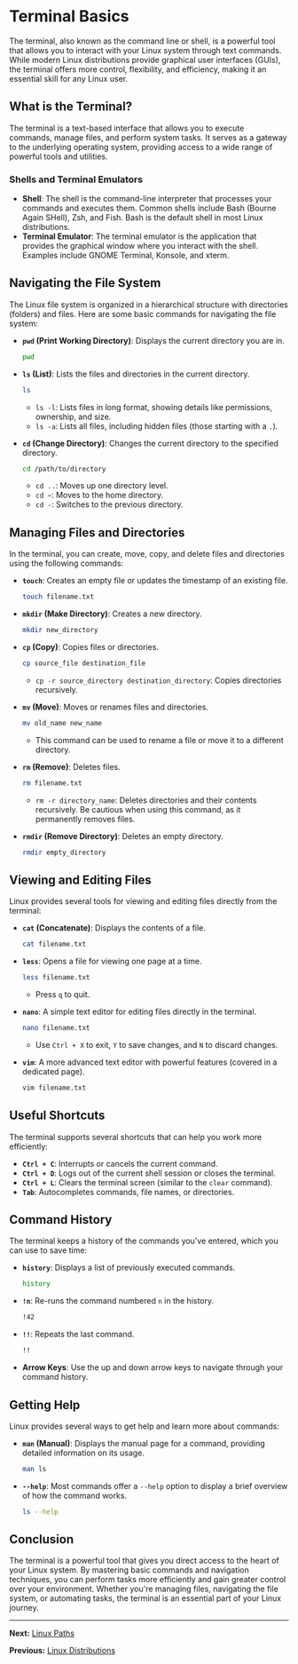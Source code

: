 # Terminal Basics

The terminal, also known as the command line or shell, is a powerful tool that allows you to interact with your Linux system through text commands. While modern Linux distributions provide graphical user interfaces (GUIs), the terminal offers more control, flexibility, and efficiency, making it an essential skill for any Linux user.

## What is the Terminal?

The terminal is a text-based interface that allows you to execute commands, manage files, and perform system tasks. It serves as a gateway to the underlying operating system, providing access to a wide range of powerful tools and utilities.

### Shells and Terminal Emulators

- **Shell**: The shell is the command-line interpreter that processes your commands and executes them. Common shells include Bash (Bourne Again SHell), Zsh, and Fish. Bash is the default shell in most Linux distributions.
- **Terminal Emulator**: The terminal emulator is the application that provides the graphical window where you interact with the shell. Examples include GNOME Terminal, Konsole, and xterm.

## Navigating the File System

The Linux file system is organized in a hierarchical structure with directories (folders) and files. Here are some basic commands for navigating the file system:

- **`pwd` (Print Working Directory)**: Displays the current directory you are in.
  
  ```bash
  pwd
  ```

- **`ls` (List)**: Lists the files and directories in the current directory.

  ```bash
  ls
  ```

  - `ls -l`: Lists files in long format, showing details like permissions, ownership, and size.
  - `ls -a`: Lists all files, including hidden files (those starting with a `.`).

- **`cd` (Change Directory)**: Changes the current directory to the specified directory.

  ```bash
  cd /path/to/directory
  ```

  - `cd ..`: Moves up one directory level.
  - `cd ~`: Moves to the home directory.
  - `cd -`: Switches to the previous directory.

## Managing Files and Directories

In the terminal, you can create, move, copy, and delete files and directories using the following commands:

- **`touch`**: Creates an empty file or updates the timestamp of an existing file.

  ```bash
  touch filename.txt
  ```

- **`mkdir` (Make Directory)**: Creates a new directory.

  ```bash
  mkdir new_directory
  ```

- **`cp` (Copy)**: Copies files or directories.

  ```bash
  cp source_file destination_file
  ```

  - `cp -r source_directory destination_directory`: Copies directories recursively.

- **`mv` (Move)**: Moves or renames files and directories.

  ```bash
  mv old_name new_name
  ```

  - This command can be used to rename a file or move it to a different directory.

- **`rm` (Remove)**: Deletes files.

  ```bash
  rm filename.txt
  ```

  - `rm -r directory_name`: Deletes directories and their contents recursively. Be cautious when using this command, as it permanently removes files.

- **`rmdir` (Remove Directory)**: Deletes an empty directory.

  ```bash
  rmdir empty_directory
  ```

## Viewing and Editing Files

Linux provides several tools for viewing and editing files directly from the terminal:

- **`cat` (Concatenate)**: Displays the contents of a file.

  ```bash
  cat filename.txt
  ```

- **`less`**: Opens a file for viewing one page at a time.

  ```bash
  less filename.txt
  ```

  - Press `q` to quit.

- **`nano`**: A simple text editor for editing files directly in the terminal.

  ```bash
  nano filename.txt
  ```

  - Use `Ctrl + X` to exit, `Y` to save changes, and `N` to discard changes.

- **`vim`**: A more advanced text editor with powerful features (covered in a dedicated page).

  ```bash
  vim filename.txt
  ```

## Useful Shortcuts

The terminal supports several shortcuts that can help you work more efficiently:

- **`Ctrl + C`**: Interrupts or cancels the current command.
- **`Ctrl + D`**: Logs out of the current shell session or closes the terminal.
- **`Ctrl + L`**: Clears the terminal screen (similar to the `clear` command).
- **`Tab`**: Autocompletes commands, file names, or directories.

## Command History

The terminal keeps a history of the commands you’ve entered, which you can use to save time:

- **`history`**: Displays a list of previously executed commands.

  ```bash
  history
  ```

- **`!n`**: Re-runs the command numbered `n` in the history.

  ```bash
  !42
  ```

- **`!!`**: Repeats the last command.

  ```bash
  !!
  ```

- **Arrow Keys**: Use the up and down arrow keys to navigate through your command history.

## Getting Help

Linux provides several ways to get help and learn more about commands:

- **`man` (Manual)**: Displays the manual page for a command, providing detailed information on its usage.

  ```bash
  man ls
  ```

- **`--help`**: Most commands offer a `--help` option to display a brief overview of how the command works.

  ```bash
  ls --help
  ```

## Conclusion

The terminal is a powerful tool that gives you direct access to the heart of your Linux system. By mastering basic commands and navigation techniques, you can perform tasks more efficiently and gain greater control over your environment. Whether you're managing files, navigating the file system, or automating tasks, the terminal is an essential part of your Linux journey.

---

**Next:** [Linux Paths](./2.%20Linux%20Paths.md)

**Previous:** [Linux Distributions](../01.%20Introduction%20to%20Linux/3.%20Linux%20Distributions.md)
